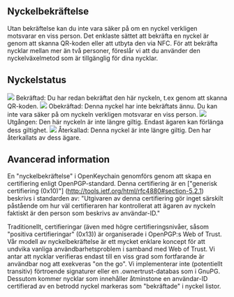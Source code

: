 [//]: # (NOTERING: Var vänlig och sätt varje mening på sin egen rad, Transifex sätter varje rad i sitt eget fält för översättningar!)

## Nyckelbekräftelse
Utan bekräftelse kan du inte vara säker på om en nyckel verkligen motsvarar en viss person.
Det enklaste sättet att bekräfta en nyckel är genom att skanna QR-koden eller att utbyta den via NFC.
För att bekräfta nycklar mellan mer än två personer, föreslår vi att du använder den nyckelväxelmetod som är tillgänglig för dina nycklar.

## Nyckelstatus

<img src="status_signature_verified_cutout_24dp"/>  
Bekräftad: Du har redan bekräftat den här nyckeln, t.ex genom att skanna QR-koden.  
<img src="status_signature_unverified_cutout_24dp"/>  
Obekräftad: Denna nyckel har inte bekräftats ännu. Du kan inte vara säker på om nyckeln verkligen motsvarar en viss person.  
<img src="status_signature_expired_cutout_24dp"/>  
Utgången: Den här nyckeln är inte längre giltig. Endast ägaren kan förlänga dess giltighet.  
<img src="status_signature_revoked_cutout_24dp"/>  
Återkallad: Denna nyckel är inte längre giltig. Den har återkallats av dess ägare.

## Avancerad information
En "nyckelbekräftelse" i OpenKeychain genomförs genom att skapa en certifiering enligt OpenPGP-standard.
Denna certifiering är en ["generisk certifiering (0x10)"] (http://tools.ietf.org/html/rfc4880#section-5.2.1) beskrivs i standarden av:
"Utgivaren av denna certifiering gör inget särskilt påstående om hur väl certifieraren har kontrollerat att ägaren av nyckeln faktiskt är den person som beskrivs av användar-ID."

Traditionellt, certifieringar (även med högre certifieringsnivåer, såsom "positiva certifieringar" (0x13)) är organiserade i OpenPGP:s Web of Trust.
Vår modell av nyckelbekräftelse är ett mycket enklare koncept för att undvika vanliga användbarhetsproblem i samband med Web of Trust.
Vi antar att nycklar verifieras endast till en viss grad som fortfarande är användbar nog att exekveras "on the go".
Vi implementerar inte (potentiellt transitiv) förtroende signaturer eller en .ownertrust-databas som i GnuPG.
Dessutom kommer nycklar som innehåller åtminstone en användar-ID certifierad av en betrodd nyckel markeras som "bekräftade" i nyckel listor.